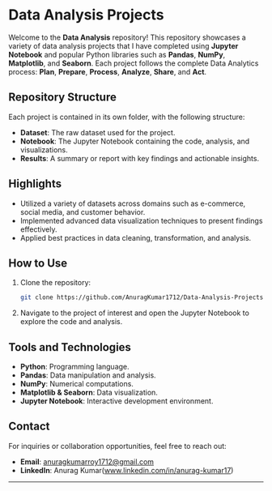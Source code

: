 # Data Analysis Projects  

Welcome to the **Data Analysis** repository! This repository showcases a variety of data analysis projects that I have completed using **Jupyter Notebook** and popular Python libraries such as **Pandas**, **NumPy**, **Matplotlib**, and **Seaborn**. Each project follows the complete Data Analytics process: **Plan**, **Prepare**, **Process**, **Analyze**, **Share**, and **Act**.  

## Repository Structure  

Each project is contained in its own folder, with the following structure:  
- **Dataset**: The raw dataset used for the project.  
- **Notebook**: The Jupyter Notebook containing the code, analysis, and visualizations.  
- **Results**: A summary or report with key findings and actionable insights.  

## Highlights  
- Utilized a variety of datasets across domains such as e-commerce, social media, and customer behavior.  
- Implemented advanced data visualization techniques to present findings effectively.  
- Applied best practices in data cleaning, transformation, and analysis.  

## How to Use  
1. Clone the repository:  
   ```bash  
   git clone https://github.com/AnuragKumar1712/Data-Analysis-Projects.git  
   ```  
2. Navigate to the project of interest and open the Jupyter Notebook to explore the code and analysis.  

## Tools and Technologies  
- **Python**: Programming language.  
- **Pandas**: Data manipulation and analysis.  
- **NumPy**: Numerical computations.  
- **Matplotlib & Seaborn**: Data visualization.  
- **Jupyter Notebook**: Interactive development environment.  

## Contact  
For inquiries or collaboration opportunities, feel free to reach out:  
- **Email**: anuragkumarroy1712@gmail.com  
- **LinkedIn**: Anurag Kumar(www.linkedin.com/in/anurag-kumar17)

---
